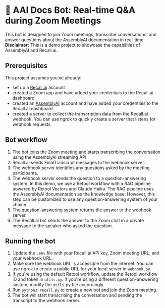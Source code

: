 # 🤖 AAI Docs Bot: Real-time Q&A during Zoom Meetings

This bot is designed to join Zoom meetings, transcribe conversations, and answer questions about the AssemblyAI documentation in real-time. **Disclaimer:** This is a demo project to showcase the capabilities of AssemblyAI and Recall.ai.

## Prerequisites

This project assumes you've already:
- set up a [Recall.ai](https://recall.ai) account
- created a Zoom app and have added your credentials to the Recall.ai dashboard
- created an [AssemblyAI](https://assemblyai.com) account and have added your credentials to the Recall.ai dashboard
- created a server to collect the transcription data from the Recall.ai webhook. You can use ngrok to quickly create a server that listens for webhook requests.

## Bot workflow

1. The bot joins the Zoom meeting and starts transcribing the conversation using the AssemblyAI streaming API.
2. Recall.ai sends FinalTranscript messages to the webhook server.
3. The webhook server identifies any questions asked by the meeting participants.
4. The webhook server sends the question to a question-answering system. In this demo, we use a Retool workflow with a RAG pipeline powered by Retool Vectors and Claude Haiku. The RAG pipeline uses the AssemblyAI documentation as the knowledge base. However, this step can be customized to use any question-answering system of your choice.
5. The question-answering system returns the answer to the webhook server.
6. The Recall.ai bot sends the answer to the Zoom chat in a private message to the speaker who asked the question.

## Running the bot
1. Update the `.env` file with your Recall.ai API key, Zoom meeting URL, and your webhook URL.
2. Make sure the webhook URL is accessible from the internet. You can use ngrok to create a public URL for your local server in `webhook.py`.
3. If you're using the default Retool workflow, update the Retool workflow ID and token in `utils.py`. If you're using a different question-answering system, modify the `utils.py` file accordingly.
4. Run ```python3 recall.py``` to create a new bot and join the Zoom meeting.
5. The bot will start transcribing the conversation and sending the transcript to the webhook server.